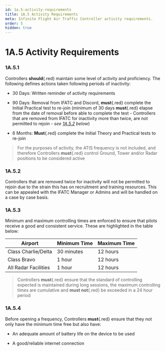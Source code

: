 ```yaml
---
id: 1a.5-activity-requirements
title: 1A.5 Activity Requirements
meta: Infinite Flight Air Traffic Controller activity requirements.
order: 5
hidden: true
---
```


# 1A.5  Activity Requirements

 

### 1A.5.1    

Controllers **should**{.red} maintain some level of activity and proficiency. The following defines actions taken following periods of inactivity:

 

 -    30 Days:   Written reminder of activity requirements

 -    90 Days:   Removal from IFATC and Discord, **must**{.red} complete the Initial Practical test to re-join (minimum of 30 days **must**{.red} elapse from the date of removal before able to complete the test - Controllers that are removed from IFATC for inactivity more than twice, are not permitted to rejoin - *see [1A.5.2](/guide/atc-manual/1a.-administration/1a.5-activity-requirements#1a.5.2) below*)

 -    6 Months:  **Must**{.red} complete the Initial Theory and Practical tests to re-join

 

> For the purposes of activity, the ATIS frequency is not included, and therefore Controllers **must**{.red} control Ground, Tower and/or Radar positions to be considered active



### 1A.5.2

Controllers that are removed twice for inactivity will not be permitted to rejoin due to the strain this has on recruitment and training resources. This can be appealed with the IFATC Manager or Admins and will be handled on a case by case basis.



### 1A.5.3    

Minimum and maximum controlling times are enforced to ensure that pilots receive a good and consistent service. These are highlighted in the table below: 

 

| Airport              | Minimum Time | Maximum Time |
| -------------------- | ------------ | ------------ |
| Class Charlie/Delta  | 30 minutes   | 12 hours     |
| Class Bravo          | 1 hour       | 12 hours     |
| All Radar Facilities | 1 hour       | 12 hours     |



> Controllers **must**{.red} ensure that the standard of controlling expected is maintained during long sessions, the maximum controlling times are cumulative and **must not**{.red} be exceeded in a 24 hour period



### 1A.5.4   

Before opening a frequency, Controllers **must**{.red} ensure that they not only have the minimum time free but also have:

 

 -    An adequate amount of battery life on the device to be used

 -    A good/reliable internet connection

 